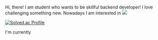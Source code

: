 Hi, there! I am student who wants to be skillful backend developer! I love challenging something new.
Nowadays I am interested in <a href="" target="_blank"><img src="https://img.shields.io/badge/test-#ffffff?style=for-the-badge&logo=rust&logoColor=#000000"/></a>

[![Solved.ac Profile](http://mazassumnida.wtf/api/v2/generate_badge?boj=help0304)](https://solved.ac/help0304/)

I'm currently 
<!--
**jollidah/jollidah** is a ✨ _special_ ✨ repository because its `README.md` (this file) appears on your GitHub profile.

Here are some ideas to get you started:

- 🔭 I’m currently working on ...
- 🌱 I’m currently learning ...
- 👯 I’m looking to collaborate on ...
- 🤔 I’m looking for help with ...
- 💬 Ask me about ...
- 📫 How to reach me: ...
- 😄 Pronouns: ...
- ⚡ Fun fact: ...
-->
